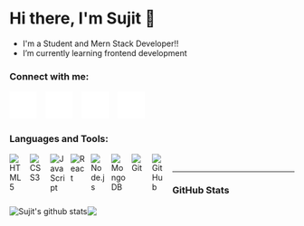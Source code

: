 # Hi there, I'm Sujit 👋 



-  I'm a Student and Mern Stack Developer!!
-  I’m currently learning frontend development   

### Connect with me:

[![website](./img/globe-dark.svg)][website]
&nbsp;&nbsp;
[![website](./img/twitter-dark.svg)][twitter]
&nbsp;&nbsp;
[![website](./img/linkedin-dark.svg)][linkedin]
&nbsp;&nbsp;
[![website](./img/instagram-dark.svg)][instagram]

### Languages and Tools:


[<img align="left" alt="HTML5" width="26px" src="https://cdn.jsdelivr.net/gh/devicons/devicon/icons/html5/html5-original.svg" style="padding-right:10px;" />]()
[<img align="left" alt="CSS3" width="26px" src="https://cdn.jsdelivr.net/gh/devicons/devicon/icons/css3/css3-original.svg" style="padding-right:10px;" />]()
[<img align="left" alt="JavaScript" width="26px" src="https://cdn.jsdelivr.net/gh/devicons/devicon/icons/javascript/javascript-original.svg" style="padding-right:10px;" />]()
[<img align="left" alt="React" width="26px" src="https://cdn.jsdelivr.net/gh/devicons/devicon/icons/react/react-original.svg" style="padding-right:10px;" />]()
[<img align="left" alt="Node.js" width="26px" src="https://cdn.jsdelivr.net/gh/devicons/devicon/icons/nodejs/nodejs-original.svg" style="padding-right:10px;" />]()
[<img align="left" alt="MongoDB" width="26px" src="https://cdn.jsdelivr.net/gh/devicons/devicon/icons/mongodb/mongodb-original.svg" style="padding-right:10px;" />]()
[<img align="left" alt="Git" width="26px" src="https://cdn.jsdelivr.net/gh/devicons/devicon/icons/git/git-original.svg" style="padding-right:10px;" />]()
[<img align="left" alt="GitHub" width="26px" src="https://user-images.githubusercontent.com/3369400/139447912-e0f43f33-6d9f-45f8-be46-2df5bbc91289.png" style="padding-right:10px;" />]()

<br />


---



### GitHub Stats

  <img align="center" src="https://github-readme-stats.vercel.app/api?username=sujitIwale&show_icons=true&include_all_commits=true&theme=buefy&hide_border=true" alt="Sujit's github stats" /><img align="center" src="https://github-readme-stats.vercel.app/api/top-langs/?username=sujitIwale&layout=compact&theme=buefy&hide_border=true" />

</p>


[website]: https://sujitIwale.netlify.app
[twitter]: https://twitter.com/sujitIwale
[instagram]: https://instagram.com/sujit_iwale
[linkedin]: https://www.linkedin.com/in/sujit-iwale-61b852154

